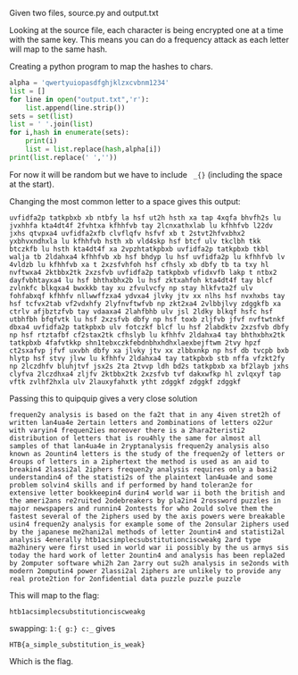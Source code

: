 Given two files, source.py and output.txt

Looking at the source file, each character is being encrypted one at a time with the same key. This means you can do a frequency attack as each letter will map to the same hash.

Creating a python program to map the hashes to chars.
```python
alpha = 'qwertyuiopasdfghjklzxcvbnm1234'
list = []
for line in open("output.txt",'r'):
    list.append(line.strip())
sets = set(list)
list = ' '.join(list)
for i,hash in enumerate(sets):
    print(i)
    list = list.replace(hash,alpha[i])
print(list.replace(' ',''))
```

For now it will be random but we have to include ` _{}` (including the space at the start).

Changing the most common letter to a space gives this output:
```
uvfidfa2p tatkpbxb xb ntbfy la hsf ut2h hsth xa tap 4xqfa bhvfh2s lu jvxhhfa kta4dt4f 2fvhtxa kfhhfvb tay 2lcnxathxlab lu kfhhfvb l22dv jxhs qtvpxa4 uvfidfa2xfb clvflqfv hsfvf xb t 2stvt2hfvxbhx2 yxbhvxndhxla lu kfhhfvb hsth xb vld4skp hsf btcf ulv tkclbh tkk btczkfb lu hsth kta4dt4f xa 2vpzhtatkpbxb uvfidfa2p tatkpbxb tkbl walja tb 2ldahxa4 kfhhfvb xb hsf bhdyp lu hsf uvfidfa2p lu kfhhfvb lv 4vldzb lu kfhhfvb xa t 2xzsfvhfoh hsf cfhsly xb dbfy tb ta txy hl nvftwxa4 2ktbbx2tk 2xzsfvb uvfidfa2p tatkpbxb vfidxvfb lakp t ntbx2 dayfvbhtayxa4 lu hsf bhthxbhx2b lu hsf zktxahfoh kta4dt4f tay blcf zvlnkfc blkqxa4 bwxkkb tay xu zfvulvcfy np stay hlkfvta2f ulv fohfabxqf kfhhfv nllwwffzxa4 ydvxa4 jlvky jtv xx nlhs hsf nvxhxbs tay hsf tcfvx2tab vf2vdxhfy 2lyfnvftwfvb np zkt2xa4 2vlbbjlvy zdggkfb xa ctrlv afjbztzfvb tay vdaaxa4 2lahfbhb ulv jsl 2ldky blkqf hsfc hsf utbhfbh bfqfvtk lu hsf 2xzsfvb dbfy np hsf toxb zljfvb jfvf nvftwtnkf dbxa4 uvfidfa2p tatkpbxb ulv fotczkf blcf lu hsf 2labdktv 2xzsfvb dbfy np hsf rtztafbf cf2stax2tk cfhslyb lu kfhhfv 2ldahxa4 tay bhthxbhx2tk tatkpbxb 4fafvtkkp shn1tebxczkfebdnbhxhdhxlaexbejftwm 2tvy hpzf ct2sxafvp jfvf uxvbh dbfy xa jlvky jtv xx zlbbxnkp np hsf db tvcpb bxb hlytp hsf stvy jlvw lu kfhhfv 2ldahxa4 tay tatkpbxb stb nffa vfzkt2fy np 2lczdhfv bluhjtvf jsx2s 2ta 2tvvp ldh bd2s tatkpbxb xa bf2layb jxhs clyfva 2lczdhxa4 zljfv 2ktbbx2tk 2xzsfvb tvf dakxwfkp hl zvlqxyf tap vftk zvlhf2hxla ulv 2lauxyfahxtk ytht zdggkf zdggkf zdggkf
```

Passing this to quipquip gives a very close solution
```
frequen2y analysis is based on the fa2t that in any 4iven stret2h of written lan4ua4e 2ertain letters and 2ombinations of letters o22ur with varyin4 frequen2ies moreover there is a 2hara2teristi2 distribution of letters that is rou4hly the same for almost all samples of that lan4ua4e in 2ryptanalysis frequen2y analysis also known as 2ountin4 letters is the study of the frequen2y of letters or 4roups of letters in a 2iphertext the method is used as an aid to breakin4 2lassi2al 2iphers frequen2y analysis requires only a basi2 understandin4 of the statisti2s of the plaintext lan4ua4e and some problem solvin4 skills and if performed by hand toleran2e for extensive letter bookkeepin4 durin4 world war ii both the british and the ameri2ans re2ruited 2odebreakers by pla2in4 2rossword puzzles in major newspapers and runnin4 2ontests for who 2ould solve them the fastest several of the 2iphers used by the axis powers were breakable usin4 frequen2y analysis for example some of the 2onsular 2iphers used by the japanese me2hani2al methods of letter 2ountin4 and statisti2al analysis 4enerally htb1acsimplecsubstitutionciscweakg 2ard type ma2hinery were first used in world war ii possibly by the us armys sis today the hard work of letter 2ountin4 and analysis has been repla2ed by 2omputer software whi2h 2an 2arry out su2h analysis in se2onds with modern 2omputin4 power 2lassi2al 2iphers are unlikely to provide any real prote2tion for 2onfidential data puzzle puzzle puzzle
```

This will map to the flag:
```
htb1acsimplecsubstitutionciscweakg
```
swapping: `1:{ g:} c:_`
gives 
```
HTB{a_simple_substitution_is_weak}
```

Which is the flag.